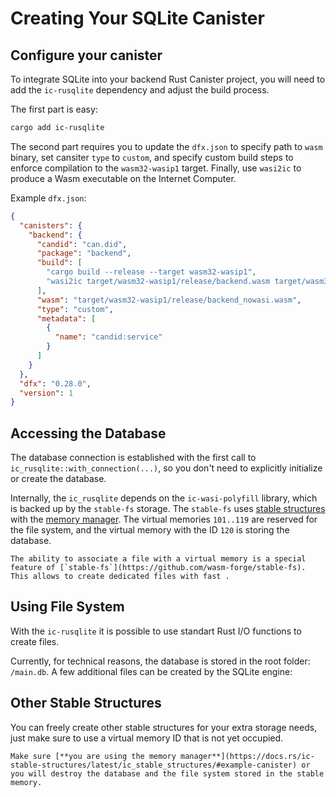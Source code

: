 # Creating Your SQLite Canister

## Configure your canister
To integrate SQLite into your backend Rust Canister project, you will need to add the `ic-rusqlite` dependency and adjust the build process.

The first part is easy:
```bash
cargo add ic-rusqlite
```

The second part requires you to update the `dfx.json` to specify path to `wasm` binary, set cansiter `type` to `custom`, and 
specify custom build steps to enforce compilation to the `wasm32-wasip1` target.
Finally, use `wasi2ic` to produce a Wasm executable on the Internet Computer.

Example `dfx.json`:
```json
{
  "canisters": {
    "backend": {
      "candid": "can.did",
      "package": "backend",
      "build": [
        "cargo build --release --target wasm32-wasip1",
        "wasi2ic target/wasm32-wasip1/release/backend.wasm target/wasm32-wasip1/release/backend_nowasi.wasm"
      ],
      "wasm": "target/wasm32-wasip1/release/backend_nowasi.wasm",
      "type": "custom",
      "metadata": [
        {
          "name": "candid:service"
        }
      ]
    }
  },
  "dfx": "0.28.0",
  "version": 1
}
```

## Accessing the Database

The database connection is established with the first call to `ic_rusqlite::with_connection(...)`, so you don't need to explicitly initialize or create the database.

Internally, the `ic_rusqlite` depends on the `ic-wasi-polyfill` library, which is backed up by the `stable-fs` storage. The `stable-fs` uses [stable structures](https://dfinity.github.io/stable-structures/) with the [memory manager](https://dfinity.github.io/stable-structures/concepts/memory-manager.html). The virtual memories `101..119` are reserved for the file system, and the virtual memory with the ID `120` is storing the database.

```admonish note
The ability to associate a file with a virtual memory is a special feature of [`stable-fs`](https://github.com/wasm-forge/stable-fs). This allows to create dedicated files with fast .
```

## Using File System

With the `ic-rusqlite` it is possible to use standart Rust I/O functions to create files.

Currently, for technical reasons, the database is stored in the root folder: `/main.db`. A few additional files can be created by the SQLite engine: 

## Other Stable Structures

You can freely create other stable structures for your extra storage needs, just make sure to use a virtual memory ID that is not yet occupied.

```admonish warning title="Use Memory Manager"
Make sure [**you are using the memory manager**](https://docs.rs/ic-stable-structures/latest/ic_stable_structures/#example-canister) or you will destroy the database and the file system stored in the stable memory.
```

